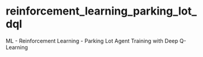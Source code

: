# reinforcement_learning_parking_lot_dql
 ML - Reinforcement Learning - Parking Lot Agent Training with Deep Q-Learning
